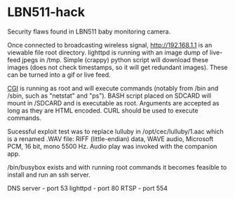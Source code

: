 LBN511-hack
=========

Security flaws found in LBN511 baby monitoring camera.

Once connected to broadcasting wireless signal, http://192.168.1.1 is an viewable file root directory. lighttpd is running with an image dump of live-feed jpegs in /tmp. Simple (crappy) python script will download these images (does not check timestamps, so it will get redundant images). These can be turned into a gif or live feed.

[CGI](http://httpd.apache.org/docs/current/howto/cgi.html) is running as root and will execute commands (notably from /bin and /sbin, such as "netstat" and "ps"). BASH script placed on SDCARD will mount in /SDCARD and is executable as root. Arguments are accepted as long as they are HTML encoded. CURL should be used to execute commands.

Sucessful exploit test was to replace lulluby in /opt/cec/lulluby/1.aac which is a renamed .WAV file: RIFF (little-endian) data, WAVE audio, Microsoft PCM, 16 bit, mono 5500 Hz. Audio play was invoked with the companion app.

/bin/busybox exists and with running root commands it becomes feasible to install and run an ssh server.

DNS server - port 53
lighttpd - port 80
RTSP - port 554

